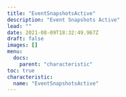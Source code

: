 ```yaml
---
title: "EventSnapshotsActive"
description: "Event Snapshots Active"
lead: ""
date: 2021-08-09T18:32:49.967Z
draft: false
images: []
menu:
  docs:
    parent: "characteristic"
toc: true
characteristic:
  name: "EventSnapshotsActive"
---
```

